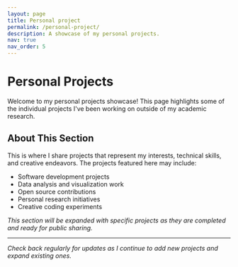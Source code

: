 ```yaml
---
layout: page
title: Personal project
permalink: /personal-project/
description: A showcase of my personal projects.
nav: true
nav_order: 5
---
```


<!-- pages/personal-project.md -->

# Personal Projects

Welcome to my personal projects showcase! This page highlights some of the individual projects I've been working on outside of my academic research.

## About This Section

This is where I share projects that represent my interests, technical skills, and creative endeavors. The projects featured here may include:

- Software development projects
- Data analysis and visualization work
- Open source contributions
- Personal research initiatives
- Creative coding experiments

*This section will be expanded with specific projects as they are completed and ready for public sharing.*

---

*Check back regularly for updates as I continue to add new projects and expand existing ones.*